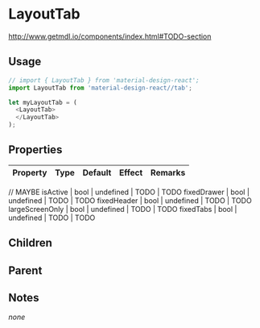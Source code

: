 # LayoutTab

http://www.getmdl.io/components/index.html#TODO-section


## Usage

```javascript
// import { LayoutTab } from 'material-design-react';
import LayoutTab from 'material-design-react//tab';

let myLayoutTab = (
  <LayoutTab>
  </LayoutTab>
);
```



## Properties

Property | Type | Default | Effect | Remarks
-------- | -----| ------- | ------ | -------

// MAYBE
isActive | bool | undefined | TODO | TODO
fixedDrawer | bool | undefined | TODO | TODO
fixedHeader | bool | undefined | TODO | TODO
largeScreenOnly | bool | undefined | TODO | TODO
fixedTabs | bool | undefined | TODO | TODO


## Children

## Parent

[](..//README.md)


## Notes

*none*
